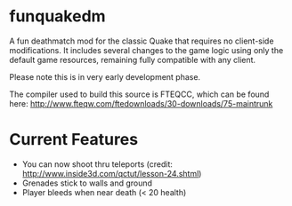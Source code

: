 funquakedm
==========

A fun deathmatch mod for the classic Quake that requires no client-side modifications.
It includes several changes to the game logic using only the default game resources, remaining fully compatible with any client.

Please note this is in very early development phase.

The compiler used to build this source is FTEQCC, which can be found here: http://www.fteqw.com/ftedownloads/30-downloads/75-maintrunk

Current Features
================
 * You can now shoot thru teleports (credit: http://www.inside3d.com/qctut/lesson-24.shtml)
 * Grenades stick to walls and ground
 * Player bleeds when near death (< 20 health)

